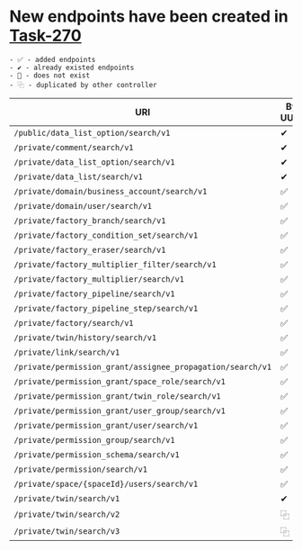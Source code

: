 # New endpoints have been created in [Task-270](https://alcosi.atlassian.net/issues/TWINS-270)

    - ✅ - added endpoints
    - ✔ - already existed endpoints
    - 🚫 - does not exist
    - ⿻ - duplicated by other controller

| URI                                                        | By UUID | By Key | 
|------------------------------------------------------------|---------|--------|
| `/public/data_list_option/search/v1`                       | ✔       | 🚫     |
| `/private/comment/search/v1`                               | ✔       | 🚫     |
| `/private/data_list_option/search/v1`                      | ✔       | 🚫     |
| `/private/data_list/search/v1`                             | ✔       | ✔      |
| `/private/domain/business_account/search/v1`               | ✅       | 🚫     |v
| `/private/domain/user/search/v1`                           | ✅       | 🚫     |v
| `/private/factory_branch/search/v1`                        | ✅       | 🚫     |v
| `/private/factory_condition_set/search/v1`                 | ✅       | 🚫     |v
| `/private/factory_eraser/search/v1`                        | ✅       | 🚫     |v
| `/private/factory_multiplier_filter/search/v1`             | ✅       | 🚫     |v
| `/private/factory_multiplier/search/v1`                    | ✅       | 🚫     |v
| `/private/factory_pipeline/search/v1`                      | ✅       | 🚫     |v
| `/private/factory_pipeline_step/search/v1`                 | ✅       | 🚫     |v
| `/private/factory/search/v1`                               | ✅       | 🚫     |v
| `/private/twin/history/search/v1`                          | ✅       | 🚫     |v
| `/private/link/search/v1`                                  | ✅       | 🚫     |v
| `/private/permission_grant/assignee_propagation/search/v1` | ✅       | 🚫     |v
| `/private/permission_grant/space_role/search/v1`           | ✅       | 🚫     |v
| `/private/permission_grant/twin_role/search/v1`            | ✅       | 🚫     |v
| `/private/permission_grant/user_group/search/v1`           | ✅       | 🚫     |v
| `/private/permission_grant/user/search/v1`                 | ✅       | 🚫     |v
| `/private/permission_group/search/v1`                      | ✅       | ✅      |v
| `/private/permission_schema/search/v1`                     | ✅       | 🚫     |v
| `/private/permission/search/v1`                            | ✅       | ✅      |v
| `/private/space/{spaceId}/users/search/v1`                 | ✅       | ✅      |
| `/private/twin/search/v1`                                  | ✔       | 🚫     |
| `/private/twin/search/v2`                                  | ⿻       | 🚫     |
| `/private/twin/search/v3`                                  | ⿻       | 🚫     |

